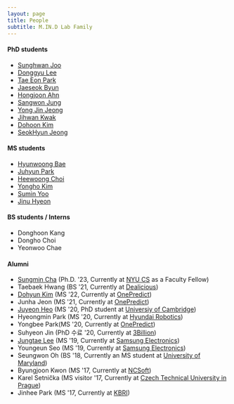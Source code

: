```yaml
---
layout: page
title: People
subtitle: M.IN.D Lab Family
---
```


#### PhD students

* [Sunghwan Joo](https://sites.google.com/view/sunghwanjoo/) 
* [Donggyu Lee](https://sites.google.com/view/dqlee) 
* [Tae Eon Park](https://sites.google.com/view/taeeon) 
* [Jaeseok Byun](https://sites.google.com/view/jaeseokbyun) 
* [Hongjoon Ahn](https://sites.google.com/view/hongjoon-ahn)  
* [Sangwon Jung](https://successful-humor-4db.notion.site/Sangwon-Jung-70109a49767a470092a6ee0d02c78313)
* [Yong Jin Jeong](https://sites.google.com/view/yongjin)
* [Jihwan Kwak](https://sites.google.com/view/kkwakzi)
* [Dohoon Kim](https://sites.google.com/view/dohoon-kim/)
* [SeokHyun Jeong](https://sites.google.com/view/seokhyeon-jeong/)

#### MS students

* [Hyunwoong Bae](https://hyunw3.github.io/)
* [Juhyun Park](https://juhyeon.develofolio.com/)  
* [Heewoong Choi](https://sites.google.com/view/chwoong/%ED%99%88)
* [Yongho Kim](https://sites.google.com/view/peter-yongho-kim/)
* [Sumin Yoo](https://suminyu.notion.site/Sumin-Yu-f0851ac95a1a435885cfd2b77596143d)
* [Jinu Hyeon](https://sites.google.com/snu.ac.kr/jinuhyeon/)

#### BS students / Interns

* Donghoon Kang
* Dongho Choi
* Yeonwoo Chae

<!-- * Seyoung Kim -->
<!-- * Youngin Kim -->
<!-- * Donguk Lee -->
 
#### Alumni

* [Sungmin Cha](https://sites.google.com/view/sungmin-cha/) (Ph.D. '23, Currently at [NYU CS](https://cs.nyu.edu/dynamic/people/faculty/type/3/) as a Faculty Fellow)  
* Taebaek Hwang (BS '21, Currently at [Dealicious](https://www.dealicious.kr/))
* [Dohyun Kim](https://sites.google.com/view/dokim/) (MS '22, Currently at [OnePredict](http://onepredict.ai))
* Junha Jeon (MS '21, Currently at [OnePredict](http://onepredict.ai))
* [Juyeon Heo](https://sites.google.com/view/juyeonheo/) (MS '20, PhD student at [Universiy of Cambridge](http://mlg.eng.cam.ac.uk/))
* Hyeongmin Park (MS '20, Currently at [Hyundai Robotics](https://www.hyundai-robotics.com/))   
* Yongbee Park(MS '20, Currently at [OnePredict](http://onepredict.ai))
* Suhyeon Jin (PhD 수료 '20, Currently at [3Billion](https://www.3billion.io/))
* [Jungtae Lee]() (MS '19, Currently at [Samsung Electronics](http://www.samsung.com))
* Youngeun Seo (MS '19, Currently at [Samsung Electronics](http://www.samsung.com))
* Seungwon Oh (BS '18, Currently an MS student at [University of Maryland](https://www.umd.edu/))
* Byungjoon Kwon (MS '17, Currently at [NCSoft](http://kr.ncsoft.com/korean/))
* Karel Setnička (MS visitor '17, Currently at [Czech Technical University in Prague](https://www.cvut.cz/en))
* Jinhee Park (MS '17, Currently at [KBRI](http://www.kbri.re.kr/new/pages_eng/main/))

